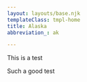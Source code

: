 ```yaml
---
layout: layouts/base.njk
templateClass: tmpl-home
title: Alaska
abbreviation_: ak

---
```

This is a test

Such a good test